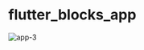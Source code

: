 # flutter_blocks_app

![app-3](https://github.com/user-attachments/assets/6386ea10-e08f-4c0d-9318-d1913dacd83d)
